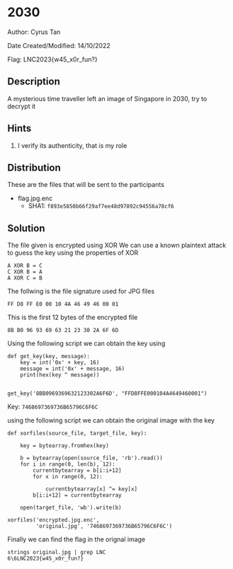 # 2030

Author: Cyrus Tan

Date Created/Modified: 14/10/2022

Flag: LNC2023{w45_x0r_fun?}

## Description

A mysterious time traveller left an image of Singapore in 2030, try to decrypt it

## Hints

1. I verify its authenticity, that is my role

## Distribution

These are the files that will be sent to the participants

- flag.jpg.enc
  - SHA1: `f893e5850b66f29af7ee48d97892c94556a78cf6`

## Solution

The file given is encrypted using XOR
We can use a known plaintext attack to guess the key using the properties of XOR

```
A XOR B = C
C XOR B = A
A XOR C = B
```

The follwing is the file signature used for JPG files

`FF D8 FF E0 00 10 4A 46 49 46 00 01`

This is the first 12 bytes of the encrypted file

`8B B0 96 93 69 63 21 23 30 2A 6F 6D`

Using the following script we can obtain the key using

```
def get_key(key, message):
    key = int('0x' + key, 16)
    message = int('0x' + message, 16)
    print(hex(key ^ message))


get_key('8BB0969369632123302A6F6D', "FFD8FFE000104A4649460001")
```

Key: `7468697369736B65796C6F6C`

using the following script we can obtain the original image with the key

```
def xorfiles(source_file, target_file, key):

    key = bytearray.fromhex(key)

    b = bytearray(open(source_file, 'rb').read())
    for i in range(0, len(b), 12):
        currentbytearray = b[i:i+12]
        for x in range(0, 12):

            currentbytearray[x] ^= key[x]
        b[i:i+12] = currentbytearray

    open(target_file, 'wb').write(b)

xorfiles('encrypted.jpg.enc',
         'original.jpg', '7468697369736B65796C6F6C')

```

Finally we can find the flag in the orignal image

```
strings original.jpg | grep LNC
6\6LNC2023{w45_x0r_fun?}
```
